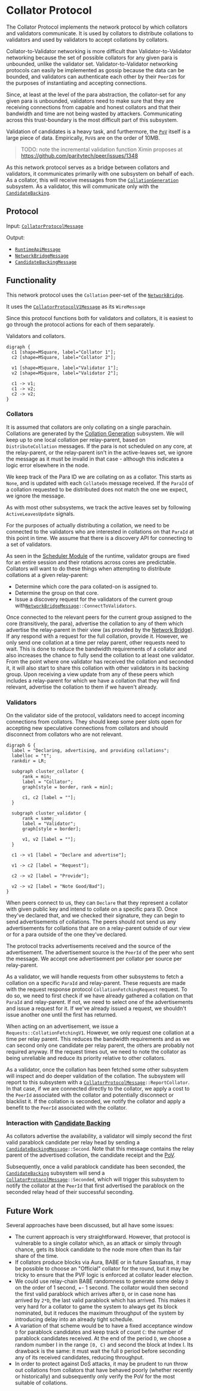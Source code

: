 # Collator Protocol

The Collator Protocol implements the network protocol by which collators and validators communicate. It is used by collators to distribute collations to validators and used by validators to accept collations by collators.

Collator-to-Validator networking is more difficult than Validator-to-Validator networking because the set of possible collators for any given para is unbounded, unlike the validator set. Validator-to-Validator networking protocols can easily be implemented as gossip because the data can be bounded, and validators can authenticate each other by their `PeerId`s for the purposes of instantiating and accepting connections.

Since, at least at the level of the para abstraction, the collator-set for any given para is unbounded, validators need to make sure that they are receiving connections from capable and honest collators and that their bandwidth and time are not being wasted by attackers. Communicating across this trust-boundary is the most difficult part of this subsystem.

Validation of candidates is a heavy task, and furthermore, the [`PoV`][PoV] itself is a large piece of data. Empirically, `PoV`s are on the order of 10MB.

> TODO: note the incremental validation function Ximin proposes at https://github.com/paritytech/peer/issues/1348

As this network protocol serves as a bridge between collators and validators, it communicates primarily with one subsystem on behalf of each. As a collator, this will receive messages from the [`CollationGeneration`][CG] subsystem. As a validator, this will communicate only with the [`CandidateBacking`][CB].

## Protocol

Input: [`CollatorProtocolMessage`][CPM]

Output:

- [`RuntimeApiMessage`][RAM]
- [`NetworkBridgeMessage`][NBM]
- [`CandidateBackingMessage`][CBM]

## Functionality

This network protocol uses the `Collation` peer-set of the [`NetworkBridge`][NB].

It uses the [`CollatorProtocolV1Message`](../../types/network.md#collator-protocol) as its `WireMessage`

Since this protocol functions both for validators and collators, it is easiest to go through the protocol actions for each of them separately.

Validators and collators.
```peer process
digraph {
  c1 [shape=MSquare, label="Collator 1"];
  c2 [shape=MSquare, label="Collator 2"];

  v1 [shape=MSquare, label="Validator 1"];
  v2 [shape=MSquare, label="Validator 2"];

  c1 -> v1;
  c1 -> v2;
  c2 -> v2;
}
```

### Collators

It is assumed that collators are only collating on a single parachain. Collations are generated by the [Collation Generation][CG] subsystem. We will keep up to one local collation per relay-parent, based on `DistributeCollation` messages. If the para is not scheduled on any core, at the relay-parent, or the relay-parent isn't in the active-leaves set, we ignore the message as it must be invalid in that case - although this indicates a logic error elsewhere in the node.

We keep track of the Para ID we are collating on as a collator. This starts as `None`, and is updated with each `CollateOn` message received. If the `ParaId` of a collation requested to be distributed does not match the one we expect, we ignore the message.

As with most other subsystems, we track the active leaves set by following `ActiveLeavesUpdate` signals.

For the purposes of actually distributing a collation, we need to be connected to the validators who are interested in collations on that `ParaId` at this point in time. We assume that there is a discovery API for connecting to a set of validators.

As seen in the [Scheduler Module][SCH] of the runtime, validator groups are fixed for an entire session and their rotations across cores are predictable. Collators will want to do these things when attempting to distribute collations at a given relay-parent:
  * Determine which core the para collated-on is assigned to.
  * Determine the group on that core.
  * Issue a discovery request for the validators of the current group with[`NetworkBridgeMessage`][NBM]`::ConnectToValidators`.

Once connected to the relevant peers for the current group assigned to the core (transitively, the para), advertise the collation to any of them which advertise the relay-parent in their view (as provided by the [Network Bridge][NB]). If any respond with a request for the full collation, provide it. However, we only send one collation at a time per relay parent, other requests need to wait. This is done to reduce the bandwidth requirements of a collator and also increases the chance to fully send the collation to at least one validator. From the point where one validator has received the collation and seconded it, it will also start to share this collation with other validators in its backing group. Upon receiving a view update from any of these peers which includes a relay-parent for which we have a collation that they will find relevant, advertise the collation to them if we haven't already.

### Validators

On the validator side of the protocol, validators need to accept incoming connections from collators. They should keep some peer slots open for accepting new speculative connections from collators and should disconnect from collators who are not relevant.

```peer process
digraph G {
  label = "Declaring, advertising, and providing collations";
  labelloc = "t";
  rankdir = LR;

  subgraph cluster_collator {
      rank = min;
      label = "Collator";
      graph[style = border, rank = min];

      c1, c2 [label = ""];
  }

  subgraph cluster_validator {
      rank = same;
      label = "Validator";
      graph[style = border];

      v1, v2 [label = ""];
  }

  c1 -> v1 [label = "Declare and advertise"];

  v1 -> c2 [label = "Request"];

  c2 -> v2 [label = "Provide"];

  v2 -> v2 [label = "Note Good/Bad"];
}
```

When peers connect to us, they can `Declare` that they represent a collator with given public key and intend to collate on a specific para ID. Once they've declared that, and we checked their signature, they can begin to send advertisements of collations. The peers should not send us any advertisements for collations that are on a relay-parent outside of our view or for a para outside of the one they've declared.

The protocol tracks advertisements received and the source of the advertisement. The advertisement source is the `PeerId` of the peer who sent the message. We accept one advertisement per collator per source per relay-parent.

As a validator, we will handle requests from other subsystems to fetch a collation on a specific `ParaId` and relay-parent. These requests are made with the request response protocol `CollationFetchingRequest` request. To do so, we need to first check if we have already gathered a collation on that `ParaId` and relay-parent. If not, we need to select one of the advertisements and issue a request for it. If we've already issued a request, we shouldn't issue another one until the first has returned.

When acting on an advertisement, we issue a `Requests::CollationFetchingV1`. However, we only request one collation at a time per relay parent. This reduces the bandwidth requirements and as we can second only one candidate per relay parent, the others are probably not required anyway. If the request times out, we need to note the collator as being unreliable and reduce its priority relative to other collators.

As a validator, once the collation has been fetched some other subsystem will inspect and do deeper validation of the collation. The subsystem will report to this subsystem with a [`CollatorProtocolMessage`][CPM]`::ReportCollator`. In that case, if we are connected directly to the collator, we apply a cost to the `PeerId` associated with the collator and potentially disconnect or blacklist it. If the collation is seconded, we notify the collator and apply a benefit to the `PeerId` associated with the collator.

### Interaction with [Candidate Backing][CB]

As collators advertise the availability, a validator will simply second the first valid parablock candidate per relay head by sending a [`CandidateBackingMessage`][CBM]`::Second`. Note that this message contains the relay parent of the advertised collation, the candidate receipt and the [PoV][PoV].

Subsequently, once a valid parablock candidate has been seconded, the [`CandidateBacking`][CB] subsystem will send a [`CollatorProtocolMessage`][CPM]`::Seconded`, which will trigger this subsystem to notify the collator at the `PeerId` that first advertised the parablock on the seconded relay head of their successful seconding.


## Future Work

Several approaches have been discussed, but all have some issues:

- The current approach is very straightforward. However, that protocol is vulnerable to a single collator which, as an attack or simply through chance, gets its block candidate to the node more often than its fair share of the time.
- If collators produce blocks via Aura, BABE or in future Sassafras, it may be possible to choose an "Official" collator for the round, but it may be tricky to ensure that the PVF logic is enforced at collator leader election.
- We could use relay-chain BABE randomness to generate some delay `D` on the order of 1 second, +- 1 second. The collator would then second the first valid parablock which arrives after `D`, or in case none has arrived by `2*D`, the last valid parablock which has arrived. This makes it very hard for a collator to game the system to always get its block nominated, but it reduces the maximum throughput of the system by introducing delay into an already tight schedule.
- A variation of that scheme would be to have a fixed acceptance window `D` for parablock candidates and keep track of count `C`: the number of parablock candidates received. At the end of the period `D`, we choose a random number I in the range `[0, C)` and second the block at Index I. Its drawback is the same: it must wait the full `D` period before seconding any of its received candidates, reducing throughput.
- In order to protect against DoS attacks, it may be prudent to run throw out collations from collators that have behaved poorly (whether recently or historically) and subsequently only verify the PoV for the most suitable of collations.

[CB]: ../backing/candidate-backing.md
[CBM]: ../../types/overseer-protocol.md#candidate-backing-mesage
[CG]: collation-generation.md
[CPM]: ../../types/overseer-protocol.md#collator-protocol-message
[CS]: ../backing/candidate-selection.md
[CSM]: ../../types/overseer-protocol.md#candidate-selection-message
[NB]: ../utility/network-bridge.md
[NBM]: ../../types/overseer-protocol.md#network-bridge-message
[PoV]: ../../types/availability.md#proofofvalidity
[RAM]: ../../types/overseer-protocol.md#runtime-api-message
[SCH]: ../../runtime/scheduler.md
